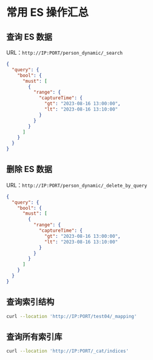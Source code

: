 # 常用 ES 操作汇总

## 查询 ES 数据

URL：`http://IP:PORT/person_dynamic/_search`

```json
{
  "query": {
    "bool": {
      "must": [
        {
          "range": {
            "captureTime": {
              "gt": "2023-08-16 13:00:00",
              "lt": "2023-08-16 13:10:00"
            }
          }
        }
      ]
    }
  }
}
```

## 删除 ES 数据

URL：`http://IP:PORT/person_dynamic/_delete_by_query`

```json
{
  "query": {
    "bool": {
      "must": [
        {
          "range": {
            "captureTime": {
              "gt": "2023-08-16 13:00:00",
              "lt": "2023-08-16 13:10:00"
            }
          }
        }
      ]
    }
  }
}
```

## 查询索引结构

```bash
curl --location 'http://IP:PORT/test04/_mapping'
```

## 查询所有索引库

```bash
curl --location 'http://IP:PORT/_cat/indices'
```

